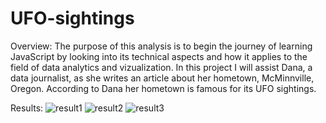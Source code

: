 # UFO-sightings

Overview:
The purpose of this analysis is to begin the journey of learning JavaScript by looking into its technical aspects and how it applies to the field of data analytics and vizualization. In this project I will assist Dana, a data journalist, as she writes an article about her hometown, McMinnville, Oregon. According to Dana her hometown is famous for its UFO sightings.


Results:
![result1](https://user-images.githubusercontent.com/99819387/178621032-cc5e2e68-f272-4a16-81b6-eab5fb1dd86d.png)
![result2](https://user-images.githubusercontent.com/99819387/178621039-be468d1c-d727-442d-bca8-8416bed4562f.png)
![result3](https://user-images.githubusercontent.com/99819387/178621042-89179122-c88e-43e0-a865-3d261c748875.png)
